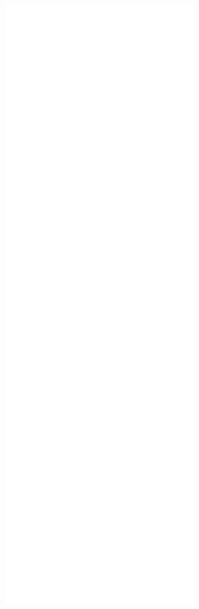 <div style="display: flex; flex-wrap: wrap;">
  <img src="github-metrics.svg" alt="GitHub Metrics" width="600" style="vertical-align: top; margin-right: 2px;"/>
</div>

<div style="display: flex; flex-wrap: wrap;">
  <img src="metrics.plugin.languages.indepth.svg" alt="In-depth Languages" width="600" style="vertical-align: top; margin-right: 2px;"/>

  <img src="metrics.plugin.activity.svg" alt="Plugin Activity" width="600" style="vertical-align: top;"/>

</div>

 <img src="contributions.svg" alt="Contributions" width="600" style="vertical-align: top;"/>
